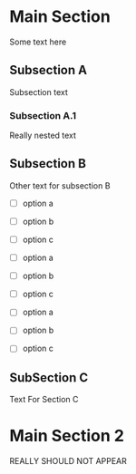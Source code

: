 # Main Section

Some text here

## Subsection A

Subsection text

### Subsection A.1

Really nested text

## Subsection B

Other text for subsection B

- [ ] option a
- [ ] option b
- [ ] option c

- [ ] option a
- [ ] option b
- [ ] option c

- [ ] option a
- [ ] option b
- [ ] option c

## SubSection C

Text For Section C

# Main Section 2

REALLY SHOULD NOT APPEAR
